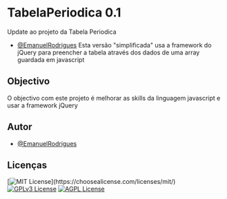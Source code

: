 # TabelaPeriodica 0.1

Update ao projeto da Tabela Periodica 
- [@EmanuelRodrigues](https://github.com/Jarbbas/TabelaPeriodica)
Esta versão "simplificada" usa a framework do jQuery para preencher
a tabela através dos dados de uma array guardada em javascript


## Objectivo 

O objectivo com este projeto é melhorar as skills da linguagem javascript
e usar a framework jQuery 
  
## Autor

- [@EmanuelRodrigues](https://github.com/Jarbbas)

  
## Licenças

[![MIT License](https://img.shields.io/apm/l/atomic-design-ui.svg?)](https://choosealicense.com/licenses/mit/)
[![GPLv3 License](https://img.shields.io/badge/License-GPL%20v3-yellow.svg)](https://opensource.org/licenses/)
[![AGPL License](https://img.shields.io/badge/license-AGPL-blue.svg)](http://www.gnu.org/licenses/agpl-3.0)

  
